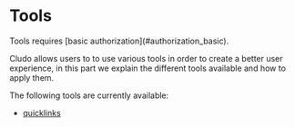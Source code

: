 <h1 id="Tools">Tools</h1>

<aside class="warning">
Tools requires [basic authorization](#authorization_basic).
</aside>


Cludo allows users to to use various tools in order to create a better user experience, in this part we explain the different tools available and how to apply them.

The following tools are currently available:

* [quicklinks](#tools_quicklinks)

